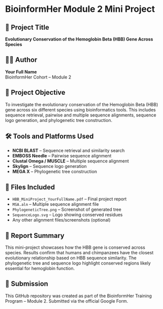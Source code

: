 # BioinformHer Module 2 Mini Project

## 📌 Project Title
**Evolutionary Conservation of the Hemoglobin Beta (HBB) Gene Across Species**

## 👩‍💻 Author
**Your Full Name**  
BioinformHer Cohort – Module 2

## 🧠 Project Objective
To investigate the evolutionary conservation of the Hemoglobin Beta (HBB) gene across six different species using bioinformatics tools. This includes sequence retrieval, pairwise and multiple sequence alignments, sequence logo generation, and phylogenetic tree construction.

## 🛠 Tools and Platforms Used
- **NCBI BLAST** – Sequence retrieval and similarity search  
- **EMBOSS Needle** – Pairwise sequence alignment  
- **Clustal Omega / MUSCLE** – Multiple sequence alignment  
- **Skylign** – Sequence logo generation  
- **MEGA X** – Phylogenetic tree construction  

## 📂 Files Included
- `HBB_MiniProject_YourFullName.pdf` – Final project report  
- `MSA.aln` – Multiple sequence alignment file  
- `PhylogeneticTree.png` – Screenshot of generated tree  
- `SequenceLogo.svg` – Logo showing conserved residues  
- Any other alignment files/screenshots (optional)

## 📝 Report Summary
This mini-project showcases how the HBB gene is conserved across species. Results confirm that humans and chimpanzees have the closest evolutionary relationship based on HBB sequence similarity. The phylogenetic tree and sequence logo highlight conserved regions likely essential for hemoglobin function.

## 📎 Submission
This GitHub repository was created as part of the BioinformHer Training Program – Module 2. Submitted via the official Google Form.

